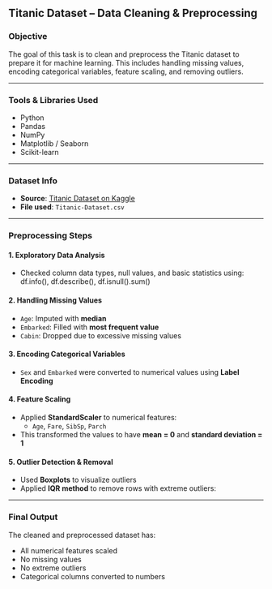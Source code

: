 ## Titanic Dataset – Data Cleaning & Preprocessing

###  Objective

The goal of this task is to clean and preprocess the Titanic dataset to prepare it for machine learning. This includes handling missing values, encoding categorical variables, feature scaling, and removing outliers.

---

### Tools & Libraries Used

- Python
- Pandas
- NumPy
- Matplotlib / Seaborn
- Scikit-learn

---

### Dataset Info

- **Source**: [Titanic Dataset on Kaggle](https://www.kaggle.com/datasets/yasserh/titanic-dataset)
- **File used**: `Titanic-Dataset.csv`

---

### Preprocessing Steps

#### 1. **Exploratory Data Analysis**
- Checked column data types, null values, and basic statistics using:
  df.info(), df.describe(), df.isnull().sum()

#### 2. **Handling Missing Values**
- `Age`: Imputed with **median**
- `Embarked`: Filled with **most frequent value**
- `Cabin`: Dropped due to excessive missing values

#### 3. **Encoding Categorical Variables**
- `Sex` and `Embarked` were converted to numerical values using **Label Encoding**

#### 4. **Feature Scaling**
- Applied **StandardScaler** to numerical features:
  - `Age`, `Fare`, `SibSp`, `Parch`
- This transformed the values to have **mean = 0** and **standard deviation = 1**

#### 5. **Outlier Detection & Removal**
- Used **Boxplots** to visualize outliers
- Applied **IQR method** to remove rows with extreme outliers:
  
---

### Final Output

The cleaned and preprocessed dataset has:
- All numerical features scaled
- No missing values
- No extreme outliers
- Categorical columns converted to numbers
